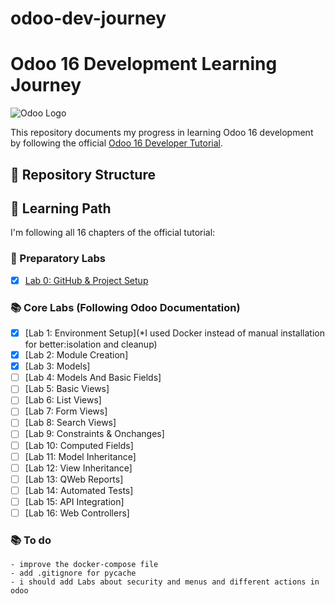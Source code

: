 # odoo-dev-journey
# Odoo 16 Development Learning Journey

![Odoo Logo](https://www.odoo.com/web/image/res.company/1/logo?unique=f3db218)

This repository documents my progress in learning Odoo 16 development by following the official [Odoo 16 Developer Tutorial](https://www.odoo.com/documentation/16.0/developer/tutorials/getting_started.html).

## 📌 Repository Structure


## 🚀 Learning Path

I'm following all 16 chapters of the official tutorial:

### 🔧 Preparatory Labs
- [x] [Lab 0: GitHub & Project Setup](#lab-0-github--project-setup)

### 📚 Core Labs (Following Odoo Documentation)
- [x] [Lab 1: Environment Setup](*I used Docker instead of manual installation for better:isolation and cleanup)
- [x] [Lab 2: Module Creation]
- [x] [Lab 3: Models]
- [ ] [Lab 4: Models And Basic Fields]
- [ ] [Lab 5: Basic Views]
- [ ] [Lab 6: List Views]
- [ ] [Lab 7: Form Views]
- [ ] [Lab 8: Search Views]
- [ ] [Lab 9: Constraints & Onchanges]
- [ ] [Lab 10: Computed Fields]
- [ ] [Lab 11: Model Inheritance]
- [ ] [Lab 12: View Inheritance]
- [ ] [Lab 13: QWeb Reports]
- [ ] [Lab 14: Automated Tests]
- [ ] [Lab 15: API Integration]
- [ ] [Lab 16: Web Controllers]
### 📚 To do
    - improve the docker-compose file
    - add .gitignore for pycache
    - i should add Labs about security and menus and different actions in odoo 

